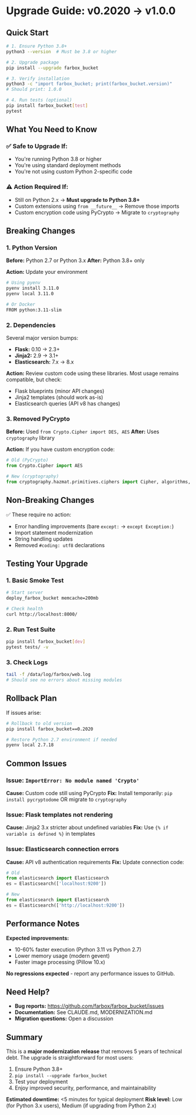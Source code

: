 # Upgrade Guide: v0.2020 → v1.0.0

## Quick Start

```bash
# 1. Ensure Python 3.8+
python3 --version  # Must be 3.8 or higher

# 2. Upgrade package
pip install --upgrade farbox_bucket

# 3. Verify installation
python3 -c "import farbox_bucket; print(farbox_bucket.version)"
# Should print: 1.0.0

# 4. Run tests (optional)
pip install farbox_bucket[test]
pytest
```

## What You Need to Know

### ✅ Safe to Upgrade If:
- You're running Python 3.8 or higher
- You're using standard deployment methods
- You're not using custom Python 2-specific code

### ⚠️ Action Required If:
- Still on Python 2.x → **Must upgrade to Python 3.8+**
- Custom extensions using `from __future__` → Remove those imports
- Custom encryption code using PyCrypto → Migrate to `cryptography`

## Breaking Changes

### 1. Python Version
**Before:** Python 2.7 or Python 3.x
**After:** Python 3.8+ only

**Action:** Update your environment
```bash
# Using pyenv
pyenv install 3.11.0
pyenv local 3.11.0

# Or Docker
FROM python:3.11-slim
```

### 2. Dependencies
Several major version bumps:
- **Flask:** 0.10 → 2.3+
- **Jinja2:** 2.9 → 3.1+
- **Elasticsearch:** 7.x → 8.x

**Action:** Review custom code using these libraries. Most usage remains compatible, but check:
- Flask blueprints (minor API changes)
- Jinja2 templates (should work as-is)
- Elasticsearch queries (API v8 has changes)

### 3. Removed PyCrypto
**Before:** Used `from Crypto.Cipher import DES, AES`
**After:** Uses `cryptography` library

**Action:** If you have custom encryption code:
```python
# Old (PyCrypto)
from Crypto.Cipher import AES

# New (cryptography)
from cryptography.hazmat.primitives.ciphers import Cipher, algorithms, modes
```

## Non-Breaking Changes

✅ These require no action:

- Error handling improvements (bare `except:` → `except Exception:`)
- Import statement modernization
- String handling updates
- Removed `#coding: utf8` declarations

## Testing Your Upgrade

### 1. Basic Smoke Test
```bash
# Start server
deploy_farbox_bucket memcache=200mb

# Check health
curl http://localhost:8000/
```

### 2. Run Test Suite
```bash
pip install farbox_bucket[dev]
pytest tests/ -v
```

### 3. Check Logs
```bash
tail -f /data/log/farbox/web.log
# Should see no errors about missing modules
```

## Rollback Plan

If issues arise:

```bash
# Rollback to old version
pip install farbox_bucket==0.2020

# Restore Python 2.7 environment if needed
pyenv local 2.7.18
```

## Common Issues

### Issue: `ImportError: No module named 'Crypto'`
**Cause:** Custom code still using PyCrypto
**Fix:** Install temporarily: `pip install pycryptodome` OR migrate to `cryptography`

### Issue: Flask templates not rendering
**Cause:** Jinja2 3.x stricter about undefined variables
**Fix:** Use `{% if variable is defined %}` in templates

### Issue: Elasticsearch connection errors
**Cause:** API v8 authentication requirements
**Fix:** Update connection code:
```python
# Old
from elasticsearch import Elasticsearch
es = Elasticsearch(['localhost:9200'])

# New
from elasticsearch import Elasticsearch
es = Elasticsearch(['http://localhost:9200'])
```

## Performance Notes

**Expected improvements:**
- 10-60% faster execution (Python 3.11 vs Python 2.7)
- Lower memory usage (modern gevent)
- Faster image processing (Pillow 10.x)

**No regressions expected** - report any performance issues to GitHub.

## Need Help?

- **Bug reports:** https://github.com/farbox/farbox_bucket/issues
- **Documentation:** See CLAUDE.md, MODERNIZATION.md
- **Migration questions:** Open a discussion

## Summary

This is a **major modernization release** that removes 5 years of technical debt. The upgrade is straightforward for most users:

1. Ensure Python 3.8+
2. `pip install --upgrade farbox_bucket`
3. Test your deployment
4. Enjoy improved security, performance, and maintainability

**Estimated downtime:** <5 minutes for typical deployment
**Risk level:** Low (for Python 3.x users), Medium (if upgrading from Python 2.x)
